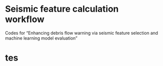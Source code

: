 # Seismic feature calculation workflow
Codes for “Enhancing debris flow warning via seismic feature selection and machine learning model evaluation”

# tes
